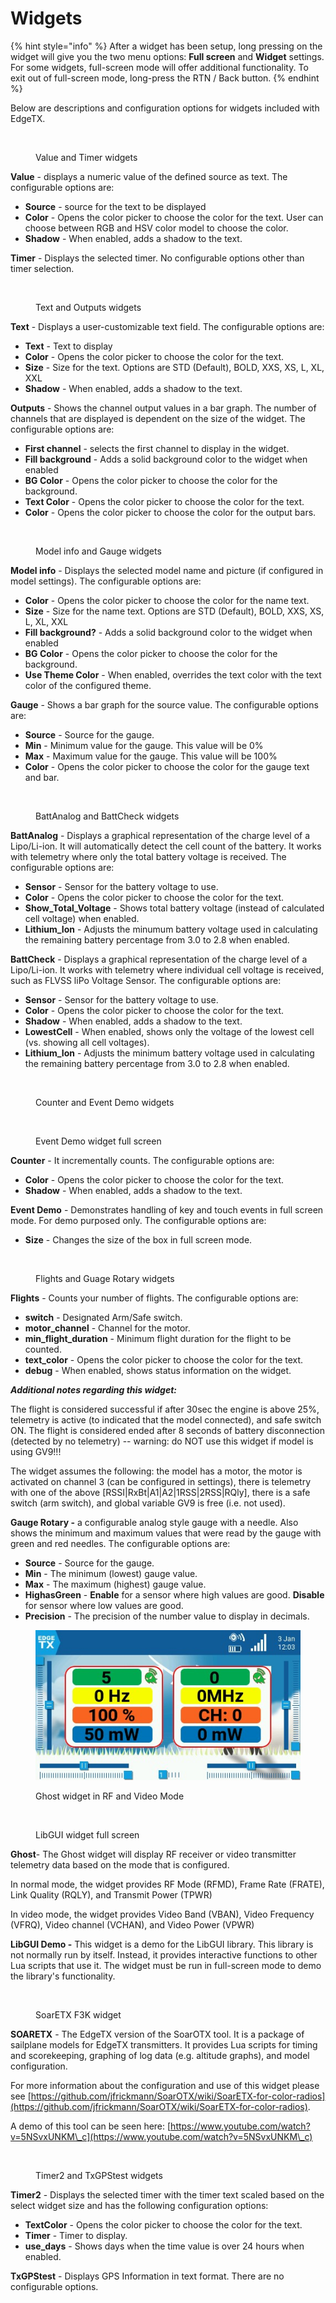 # Widgets

{% hint style="info" %}
After a widget has been setup, long pressing on the widget will give you the two menu options: **Full screen** and **Widget** settings. For some widgets, full-screen mode will offer additional functionality. To exit out of full-screen mode, long-press the RTN / Back button.
{% endhint %}

Below are descriptions and configuration options for widgets included with EdgeTX.

<figure><img src="../../../.gitbook/assets/Widgets1.jpg" alt=""><figcaption><p>Value and Timer widgets</p></figcaption></figure>

**Value** - displays a numeric value of the defined source as text. The configurable options are:

* **Source** - source for the text to be displayed
* **Color** - Opens the color picker to choose the color for the text. User can choose between RGB and HSV color model to choose the color.
* **Shadow** - When enabled, adds a shadow to the text.

**Timer** - Displays the selected timer. No configurable options other than timer selection.

<figure><img src="../../../.gitbook/assets/widgets2.jpg" alt=""><figcaption><p>Text and Outputs widgets</p></figcaption></figure>

**Text** - Displays a user-customizable text field. The configurable options are:

* **Text** - Text to display
* **Color** - Opens the color picker to choose the color for the text.&#x20;
* **Size** - Size for the text. Options are STD (Default), BOLD, XXS, XS, L, XL, XXL
* **Shadow** - When enabled, adds a shadow to the text.

**Outputs** - Shows the channel output values in a bar graph. The number of channels that are displayed is dependent on the size of the widget. The configurable options are:

* **First channel** - selects the first channel to display in the widget.
* **Fill background** - Adds a solid background color to the widget when enabled
* **BG Color** - Opens the color picker to choose the color for the background.
* **Text Color** - Opens the color picker to choose the color for the text.
* **Color** -  Opens the color picker to choose the color for the output bars.

<figure><img src="../../../.gitbook/assets/widgets3.jpg" alt=""><figcaption><p>Model info and Gauge widgets</p></figcaption></figure>

**Model info** - Displays the selected model name and picture (if configured in model settings). The configurable options are:

* **Color** - Opens the color picker to choose the color for the name text.
* **Size** - Size for the name text. Options are STD (Default), BOLD, XXS, XS, L, XL, XXL
* **Fill background?** - Adds a solid background color to the widget when enabled
* **BG Color** - Opens the color picker to choose the color for the background.
* **Use Theme Color** - When enabled, overrides the text color with the text color of the configured theme.

**Gauge** - Shows a bar graph for the source value. The configurable options are:

* **Source** - Source for the gauge.
* **Min** - Minimum value for the gauge. This value will be 0%&#x20;
* **Max** - Maximum value for the gauge. This value will be 100%&#x20;
* **Color** - Opens the color picker to choose the color for the gauge text and bar.

<figure><img src="../../../.gitbook/assets/Widgets4.jpg" alt=""><figcaption><p>BattAnalog and BattCheck widgets</p></figcaption></figure>

**BattAnalog** - Displays a graphical representation of the charge level of a Lipo/Li-ion. It will automatically detect the cell count of the battery. It works with telemetry where only the total battery voltage is received. The configurable options are:

* **Sensor** - Sensor for the battery voltage to use.
* **Color** - Opens the color picker to choose the color for the text.
* **Show\_Total\_Voltage** - Shows total battery voltage (instead of calculated cell voltage) when enabled.
* **Lithium\_Ion** - Adjusts the minumum battery voltage used in calculating the remaining battery percentage from 3.0 to 2.8 when enabled.

**BattCheck** - Displays a graphical representation of the charge level of a Lipo/Li-ion. It works with telemetry where individual cell voltage is received, such as FLVSS liPo Voltage Sensor. The configurable options are:

* **Sensor** - Sensor for the battery voltage to use.
* **Color** - Opens the color picker to choose the color for the text.
* **Shadow** - When enabled, adds a shadow to the text.
* **LowestCell** - When enabled, shows only the voltage of the lowest cell (vs. showing all cell voltages).
* **Lithium\_Ion** - Adjusts the minimum battery voltage used in calculating the remaining battery percentage from 3.0 to 2.8 when enabled.

<div>

<figure><img src="../../../.gitbook/assets/widgets5.jpg" alt=""><figcaption><p>Counter and Event Demo widgets</p></figcaption></figure>

 

<figure><img src="../../../.gitbook/assets/widgets6.jpg" alt=""><figcaption><p>Event Demo widget full screen</p></figcaption></figure>

</div>



**Counter** - It incrementally counts. The configurable options are:

* **Color** - Opens the color picker to choose the color for the text.
* **Shadow** - When enabled, adds a shadow to the text.

**Event Demo** - Demonstrates handling of key and touch events in full screen mode. For demo purposed only. The configurable options are:

* **Size** - Changes the size of the box in full screen mode.

<figure><img src="../../../.gitbook/assets/widgets7.jpg" alt=""><figcaption><p>Flights and Guage Rotary widgets</p></figcaption></figure>

**Flights** - Counts your number of flights. The configurable options are:

* **switch** - Designated Arm/Safe switch.
* **motor\_channel** - Channel for the motor.
* **min\_flight\_duration** - Minimum flight duration for the flight to be counted.
* **text\_color** - Opens the color picker to choose the color for the text.
* **debug** - When enabled, shows status information on the widget.

_**Additional notes regarding this widget:**_

The flight is considered successful if after 30sec the engine is above 25%, telemetry is active (to indicated that the model connected), and safe switch ON. The flight is considered ended after 8 seconds of battery disconnection (detected by no telemetry) -- warning: do NOT use this widget if model is using GV9!!!

The widget assumes the following: the model has a motor, the motor is activated on channel 3 (can be configured in settings), there is telemetry with one of the above \[RSSI|RxBt|A1|A2|1RSS|2RSS|RQly], there is a safe switch (arm switch), and global variable GV9 is free (i.e. not used).

**Gauge Rotary -** a configurable analog style gauge with a needle. Also shows the minimum and maximum values that were read by the gauge with green and red needles. The configurable options are:

* **Source** - Source for the gauge.
* **Min** - The minimum (lowest) gauge value.
* **Max** - The maximum (highest) gauge value.
* **HighasGreen** - **Enable** for a sensor where high values are good. **Disable** for sensor where low values are good.
* **Precision** - The precision of the number value to display in decimals.&#x20;

<div>

<figure><img src="../../../.gitbook/assets/widgets8 (2).jpg" alt=""><figcaption><p>Ghost widget in RF and Video Mode</p></figcaption></figure>

 

<figure><img src="../../../.gitbook/assets/widgets10.jpg" alt=""><figcaption><p>LibGUI widget full screen</p></figcaption></figure>

</div>

**Ghost**- The Ghost widget will display RF receiver or video transmitter telemetry data based on the mode that is configured.&#x20;

In normal mode, the widget provides RF Mode (RFMD), Frame Rate (FRATE), Link Quality (RQLY), and Transmit Power (TPWR)&#x20;

In video mode, the widget provides Video Band (VBAN), Video Frequency (VFRQ), Video channel (VCHAN), and Video Power (VPWR)

**LibGUI Demo -** This widget is a demo for the LibGUI library. This library is not normally run by itself. Instead, it provides interactive functions to other Lua scripts that use it. The widget must be run in full-screen mode to demo the library's functionality.

<figure><img src="../../../.gitbook/assets/widgets11.jpg" alt=""><figcaption><p>SoarETX F3K widget</p></figcaption></figure>

**SOARETX** - The EdgeTX version of the SoarOTX tool.  It is a package of sailplane models for EdgeTX transmitters. It provides Lua scripts for timing and scorekeeping, graphing of log data (e.g. altitude graphs), and model configuration.

For more information about the configuration and use of this widget please see  [https://github.com/jfrickmann/SoarOTX/wiki/SoarETX-for-color-radios](https://github.com/jfrickmann/SoarOTX/wiki/SoarETX-for-color-radios).

A demo of this tool can be seen here: [https://www.youtube.com/watch?v=5NSvxUNKM\_c](https://www.youtube.com/watch?v=5NSvxUNKM\_c)

<figure><img src="../../../.gitbook/assets/widgets9.png" alt=""><figcaption><p>Timer2 and TxGPStest widgets</p></figcaption></figure>

**Timer2** - Displays the selected timer with the timer text scaled based on the select widget size and has the following configuration options:

* **TextColor** - Opens the color picker to choose the color for the text.
* **Timer** - Timer to display.
* **use\_days** - Shows days when the time value is over 24 hours when enabled.

**TxGPStest** - Displays GPS Information in text format. There are no configurable options.

